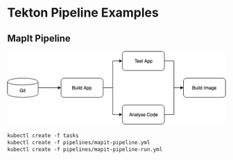 # Tekton Pipeline Examples




## MapIt Pipeline

![](images/mapit-pipeline.png)

```
kubectl create -f tasks
kubectl create -f pipelines/mapit-pipeline.yml
kubectl create -f pipelines/mapit-pipeline-run.yml
```

